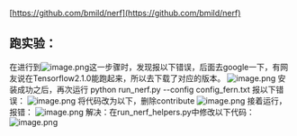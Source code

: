 [https://github.com/bmild/nerf](https://github.com/bmild/nerf)


## 跑实验：
在进行到![image.png](https://cdn.nlark.com/yuque/0/2022/png/22838017/1657591717963-d871001b-9c50-4197-99df-3e51e4c67b96.png#averageHue=%238fcbed&clientId=u3d390205-0f99-4&from=paste&height=62&id=u23318776&originHeight=62&originWidth=482&originalType=binary&ratio=1&rotation=0&showTitle=false&size=2426&status=done&style=none&taskId=ufc51845c-d39a-457e-b7ae-016bccf94c7&title=&width=482)这一步骤时，发现报以下错误，后面去google一下，有网友说在Tensorflow2.1.0能跑起来，所以去下载了对应的版本。
![image.png](https://cdn.nlark.com/yuque/0/2022/png/22838017/1657591675471-a1c3ec9b-2c8e-4f19-af56-1a47fc470eeb.png#averageHue=%230c0906&clientId=u3d390205-0f99-4&from=paste&height=269&id=u0a0ed71c&originHeight=269&originWidth=940&originalType=binary&ratio=1&rotation=0&showTitle=false&size=34921&status=done&style=none&taskId=u5ac18238-689a-48b7-af6c-2d753884a29&title=&width=940)
安装成功之后，再次运行  python run_nerf.py --config config_fern.txt   报以下错误：
![image.png](https://cdn.nlark.com/yuque/0/2022/png/22838017/1657591873960-837fe473-1893-4f86-8f0e-617197ef0c83.png#averageHue=%230a0806&clientId=u3d390205-0f99-4&from=paste&height=94&id=uf1346741&originHeight=94&originWidth=719&originalType=binary&ratio=1&rotation=0&showTitle=false&size=7980&status=done&style=none&taskId=ub60c7384-1928-4bd6-bdfd-fcb6a3c0347&title=&width=719)
将代码改为以下，删除contribute
![image.png](https://cdn.nlark.com/yuque/0/2022/png/22838017/1657593346500-8f07c232-0621-48fc-9368-79cf16c127c1.png#averageHue=%23faf9f7&clientId=u3d390205-0f99-4&from=paste&height=35&id=u66ade0de&originHeight=35&originWidth=561&originalType=binary&ratio=1&rotation=0&showTitle=false&size=4290&status=done&style=none&taskId=u835f6d29-95a4-4c94-80a4-0a1c8eda53f&title=&width=561)
接着运行，报错：
![image.png](https://cdn.nlark.com/yuque/0/2022/png/22838017/1657593832122-5449679a-4be5-43ce-b725-bacfec3e2f04.png#averageHue=%230f0c0a&clientId=u3d390205-0f99-4&from=paste&height=129&id=uf23de06c&originHeight=129&originWidth=637&originalType=binary&ratio=1&rotation=0&showTitle=false&size=11406&status=done&style=none&taskId=uce31a092-c976-45cf-b6bd-313f9f4f010&title=&width=637)
解决：在run_nerf_helpers.py中修改以下代码：
![image.png](https://cdn.nlark.com/yuque/0/2022/png/22838017/1657593889046-19d8f3bb-dd57-4003-8f75-fdca2c9eb9ea.png#averageHue=%23fbfbfa&clientId=u3d390205-0f99-4&from=paste&height=48&id=u6617a509&originHeight=48&originWidth=623&originalType=binary&ratio=1&rotation=0&showTitle=false&size=5239&status=done&style=none&taskId=u79cf22ed-f687-4da6-b490-019903a3833&title=&width=623)
